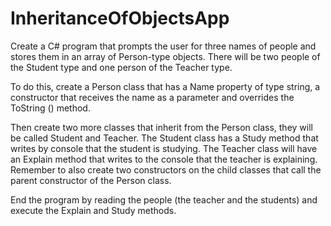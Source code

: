 # InheritanceOfObjectsApp

Create a C# program that prompts the user for three names of people and stores them in an array of Person-type objects. There will be two people of the Student type and one person of the Teacher type.

To do this, create a Person class that has a Name property of type string, a constructor that receives the name as a parameter and overrides the ToString () method.

Then create two more classes that inherit from the Person class, they will be called Student and Teacher. The Student class has a Study method that writes by console that the student is studying. The Teacher class will have an Explain method that writes to the console that the teacher is explaining. Remember to also create two constructors on the child classes that call the parent constructor of the Person class.

End the program by reading the people (the teacher and the students) and execute the Explain and Study methods.
